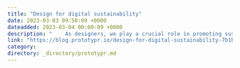 ```yaml
---
title: "Design for digital sustainability"
date: 2023-03-03 09:50:09 +0000
dateadded: 2023-03-04 00:00:09 +0000
description: "    As designers, we play a crucial role in promoting sustainability. Designers are involved in shaping the products, services, and&nbsp;…  Continue reading on Prototypr »  "
link: "https://blog.prototypr.io/design-for-digital-sustainability-7b1b7879c521?source=rss----eb297ea1161a---4"
category:
directory: _directory/prototypr.md
---
```

